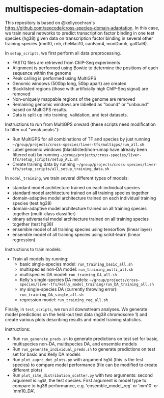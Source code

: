 # multispecies-domain-adaptation

This repository is based on @kellycochran's https://github.com/seqcode/cross-species-domain-adaptation. In this case, we train neural networks to predict transcription factor binding in one test species (hg38) given data on transcription factor binding in several other training species (mm10, rn5, rheMac10, canFam4, monDom5, galGal6).

In `setup_scripts`, we first perform all data preprocessing. 

* FASTQ files are retrieved from ChIP-Seq experiments
* Alignment is performed using Bowtie to determine the positions of each sequence within the genome
* Peak calling is performed using MultiGPS
* Genomic windows (500bp long, 50bp apart) are created
* Blacklisted regions (those with artificially high ChIP-Seq signal) are removed
* Non-uniquely mappable regions of the genome are removed
* Remaining genomic windows are labelled as "bound" or "unbound" based on MultiGPS results.
* Data is split up into training, validation, and test datasets.


Instructions to run from MultiGPS onward (these scripts need modification to filter out "weak peaks"):

* Run MultiGPS for all combinations of TF and species by just running `~/group/projects/cross-species/liver-tfs/multigps/run_all.sh`
* Label genomic windows (blacklisted/non-umap have already been filtered out) by running `~/group/projects/cross-species/liver-tfs/setup_scripts/setup_ALL.sh`
* Create training data by running `~/group/projects/cross-species/liver-tfs/setup_scripts/all_setup_training_data.sh`


In `model_training`, we train several different types of models:

* standard model architecture trained on each individual species
* standard model architecture trained on all training species together
* domain-adaptive model architecture trained on each individual training species (test hg38)
* domain-adaptive model architecture trained on all training species together (multi-class classifier)
* binary adversarial model architecture trained on all training species together (test hg38)
* ensemble model of all training species using tensorflow (linear layer)
* ensemble model of all training species using scikit-learn (linear regression)

Instructions to train models:

* Train all models by running:
    * basic single-species model: `run_training_basic_all.sh`
    * multispecies non-DA model: `run_training_multi_all.sh`
    * multispecies DA model: `run_training_DA_all.sh`
    * Kelly's single-species DA models: `~/group/projects/cross-species/liver-tfs/kelly_model_training/run_DA_training_all.sh`
    * my single-species DA (currently throwing error): `run_training_DA_single_all.sh`
    * regression model: `run_training_reg_all.sh`

Finally, in `test_scripts`, we run all downstream analyses. We generate model predictions on the held-out test data (hg38 chromosome 1) and create various plots describing results and model training statistics.

Instructions:

* Run `run_generate_preds.sh` to generate predictions on test set for basic, multispecies non-DA, multispecies DA, and ensemble models
* Run `run_generate_individual_preds.sh` to generate predictions on test set for basic and Kelly DA models
* Run `plot_auprc_dot_plots.py` with argument `hg38` (this is the test species) to compare model performance (file can be modified to create different plots)
* Run `plot_site_distribution_scatter.py` with two arguments: second argument is `hg38`, the test species. First argument is model type to compare to hg38 performance, e.g. 'ensemble\_model\_reg' or 'mm10' or 'mm10\_DA'.